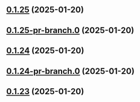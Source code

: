 ## [0.1.25](https://github.com/latha-414/AWS-CICD-web-app/compare/v0.1.25-pr-branch.0...v0.1.25) (2025-01-20)



## [0.1.25-pr-branch.0](https://github.com/latha-414/AWS-CICD-web-app/compare/v0.1.24...v0.1.25-pr-branch.0) (2025-01-20)



## [0.1.24](https://github.com/latha-414/AWS-CICD-web-app/compare/v0.1.24-pr-branch.0...v0.1.24) (2025-01-20)



## [0.1.24-pr-branch.0](https://github.com/latha-414/AWS-CICD-web-app/compare/v0.1.23...v0.1.24-pr-branch.0) (2025-01-20)



## [0.1.23](https://github.com/latha-414/AWS-CICD-web-app/compare/v0.1.23-pr-branch.0...v0.1.23) (2025-01-20)



